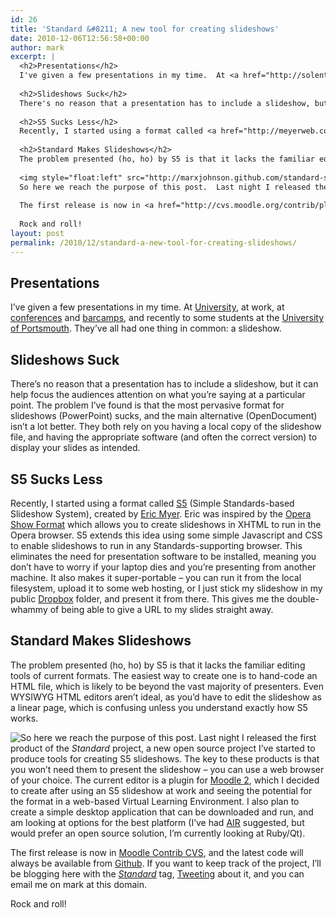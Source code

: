 ```yaml
---
id: 26
title: 'Standard &#8211; A new tool for creating slideshows'
date: 2010-12-06T12:56:58+00:00
author: mark
excerpt: |
  <h2>Presentations</h2>
  I've given a few presentations in my time.  At <a href="http://solent.ac.uk">University</a>, at work, at <a href="http://transfersummit.com/programme/47">conferences</a> and <a href="http://oggcamp.org/schedule">barcamps</a>, and recently to some students at the <a href="http://port.ac.uk">University of Portsmouth</a>. They've all had one thing in common: a slideshow.
  
  <h2>Slideshows Suck</h2>
  There's no reason that a presentation has to include a slideshow, but it can help focus the audiences attention on what you're saying at a particular point.  The problem I've found is that the most pervasive format for slideshows (PowerPoint) sucks, and the main alternative (OpenDocument) isn't a lot better.  They both rely on you having a local copy of the slideshow file, and having the appropriate software (and often the correct version) to display your slides as intended.
  
  <h2>S5 Sucks Less</h2>
  Recently, I started using a format called <a href="http://meyerweb.com/eric/tools/s5/">S5</a> (Simple Standards-based Slideshow System), created by <a href="http://meyerweb.com">Eric Myer</a>.  Eric was inspired by the <a href="http://www.opera.com/browser/tutorials/operashow/documentation/doc_fileformat.dml">Opera Show Format</a> which allows you to create slideshows in XHTML to run in the Opera browser.  S5 extends this idea using some simple Javascript and CSS to enable slideshows to run in any Standards-supporting browser.  This eliminates the need for presentation software to be installed, meaning you don't have to worry if your laptop dies and you're presenting from another machine.  It also makes it super-portable - you can run it from the local filesystem, upload it to some web hosting, or I just stick my slideshow in my public <a href="http://dropbox.com">Dropbox</a> folder, and present it from there.  This gives me the double-whammy of being able to give a URL to my slides straight away.
  
  <h2>Standard Makes Slideshows</h2>
  The problem presented (ho, ho) by S5 is that it lacks the familiar editing tools of current formats.  The easiest way to create one is to hand-code an HTML file, which is likely to be beyond the vast majority of presenters.  Even <abbr title="What You See Is What You Get">WYSIWYG</abbr> HTML editors aren't ideal, as you'd have to edit the slideshow as a linear page, which is confusing unless you understand exactly how S5 works.
  
  <img style="float:left" src="http://marxjohnson.github.com/standard-slideshow-moodle/standard_icon64.png" />
  So here we reach the purpose of this post.  Last night I released the first product of the <em>Standard</em> project, a new open source project I've started to produce tools for creating S5 slideshows.  The key to these products is that you won't need them to present the slideshow - you can use a web browser of your choice.  The current editor is a plugin for <a href="http://moodle.org">Moodle 2</a>, which I decided to create after using an S5 slideshow at work and seeing the potential for the format in a web-based Virtual Learning Environment.  I also plan to create a simple desktop application that can be downloaded and run, and am looking at options for the best platform (I've had <a href="http://www.adobe.com/products/air/">AIR</a> suggested, but would prefer an open source solution, I'm currently looking at Ruby/Qt).
  
  The first release is now in <a href="http://cvs.moodle.org/contrib/plugins/mod/standardslideshow/">Moodle Contrib CVS</a>, and the latest code will always be available from <a href="http://marxjohnson.github.com/standard-slideshow-moodle/">Github</a>.  If you want to keep track of the project, I'll be blogging here with the <em><a href="{{ /index.php?q=taxonomy/term/7 | prepend: site.baseurl }}">Standard</a></em>  tag, <a href="http://twitter.com/marxjohnson">Tweeting</a> about it, and you can email me on mark at this domain.
  
  Rock and roll!
layout: post
permalink: /2010/12/standard-a-new-tool-for-creating-slideshows/
---
```

## Presentations

I&#8217;ve given a few presentations in my time. At [University](http://solent.ac.uk), at work, at [conferences](http://transfersummit.com/programme/47) and [barcamps](http://oggcamp.org/schedule), and recently to some students at the [University of Portsmouth](http://port.ac.uk). They&#8217;ve all had one thing in common: a slideshow.

## Slideshows Suck

There&#8217;s no reason that a presentation has to include a slideshow, but it can help focus the audiences attention on what you&#8217;re saying at a particular point. The problem I&#8217;ve found is that the most pervasive format for slideshows (PowerPoint) sucks, and the main alternative (OpenDocument) isn&#8217;t a lot better. They both rely on you having a local copy of the slideshow file, and having the appropriate software (and often the correct version) to display your slides as intended. 

## S5 Sucks Less

Recently, I started using a format called [S5](http://meyerweb.com/eric/tools/s5/) (Simple Standards-based Slideshow System), created by [Eric Myer](http://meyerweb.com). Eric was inspired by the [Opera Show Format](http://www.opera.com/browser/tutorials/operashow/documentation/doc_fileformat.dml) which allows you to create slideshows in XHTML to run in the Opera browser. S5 extends this idea using some simple Javascript and CSS to enable slideshows to run in any Standards-supporting browser. This eliminates the need for presentation software to be installed, meaning you don&#8217;t have to worry if your laptop dies and you&#8217;re presenting from another machine. It also makes it super-portable &#8211; you can run it from the local filesystem, upload it to some web hosting, or I just stick my slideshow in my public [Dropbox](http://dropbox.com) folder, and present it from there. This gives me the double-whammy of being able to give a URL to my slides straight away.

## Standard Makes Slideshows

The problem presented (ho, ho) by S5 is that it lacks the familiar editing tools of current formats. The easiest way to create one is to hand-code an HTML file, which is likely to be beyond the vast majority of presenters. Even WYSIWYG HTML editors aren&#8217;t ideal, as you&#8217;d have to edit the slideshow as a linear page, which is confusing unless you understand exactly how S5 works.

<img style="float:left" src="http://marxjohnson.github.com/standard-slideshow-moodle/standard_icon64.png" />
  
So here we reach the purpose of this post. Last night I released the first product of the _Standard_ project, a new open source project I&#8217;ve started to produce tools for creating S5 slideshows. The key to these products is that you won&#8217;t need them to present the slideshow &#8211; you can use a web browser of your choice. The current editor is a plugin for [Moodle 2](http://moodle.org), which I decided to create after using an S5 slideshow at work and seeing the potential for the format in a web-based Virtual Learning Environment. I also plan to create a simple desktop application that can be downloaded and run, and am looking at options for the best platform (I&#8217;ve had [AIR](http://www.adobe.com/products/air/) suggested, but would prefer an open source solution, I&#8217;m currently looking at Ruby/Qt).

The first release is now in [Moodle Contrib CVS](http://cvs.moodle.org/contrib/plugins/mod/standardslideshow/), and the latest code will always be available from [Github](http://marxjohnson.github.com/standard-slideshow-moodle/). If you want to keep track of the project, I&#8217;ll be blogging here with the _[Standard](/index.php?q=taxonomy/term/7)_ tag, [Tweeting](http://twitter.com/marxjohnson) about it, and you can email me on mark at this domain.

Rock and roll!
